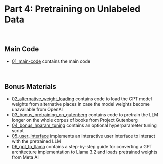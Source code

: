 # Part 4: Pretraining on Unlabeled Data

&nbsp;
## Main Code

- [01_main-code](01_main-code) contains the main code

&nbsp;
## Bonus Materials

- [02_alternative_weight_loading](02_alternative_weight_loading) contains code to load the GPT model weights from alternative places in case the model weights become unavailable from OpenAI
- [03_bonus_pretraining_on_gutenberg](03_bonus_pretraining_on_gutenberg) contains code to pretrain the LLM longer on the whole corpus of books from Project Gutenberg
- [04_bonus_hparam_tuning](04_bonus_hparam_tuning) contains an optional hyperparameter tuning script
- [05_user_interface](05_user_interface) implements an interactive user interface to interact with the pretrained LLM
- [06_gpt_to_llama](06_gpt_to_llama) contains a step-by-step guide for converting a GPT architecture implementation to Llama 3.2 and loads pretrained weights from Meta AI